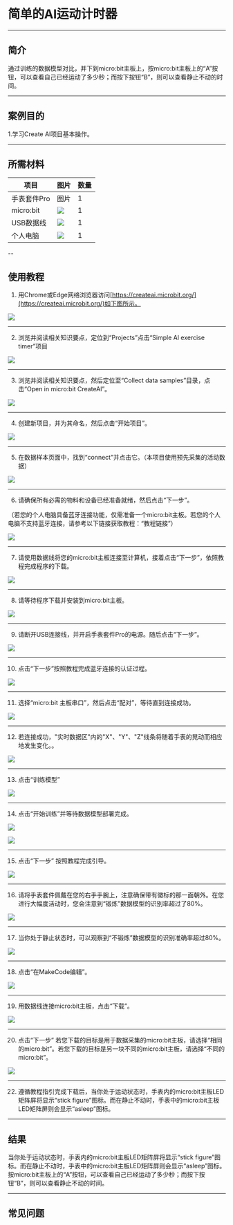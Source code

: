 # 简单的AI运动计时器

___
## 简介 
通过训练的数据模型对比，并下到micro:bit主板上，按micro:bit主板上的“A”按钮，可以查看自己已经运动了多少秒；而按下按钮“B”，则可以查看静止不动的时间。

___
## 案例目的

1.学习Create AI项目基本操作。

___
## 所需材料
|项目|图片|数量|
|--|--|--|
|手表套件Pro|图片|1|
|micro:bit|![](https://wiki-media-ef.oss-cn-hongkong.aliyuncs.com/docs/microbit/getting-started/microbit-jacdac-smartexploration-kit/images/microbit%20%E6%AD%A3(1).png)|1|
|USB数据线|![](https://wiki-media-ef.oss-cn-hongkong.aliyuncs.com/docs/microbit/getting-started/microbit-jacdac-smartexploration-kit/images/sensor/usb%20cable1.png)|1|
|个人电脑|![](https://wiki-media-ef.oss-cn-hongkong.aliyuncs.com/docs/microbit/interesting-case/microbit-smart-climate-kit/cases-libraries/images/microbit-smart-climate-kit-case-01-04.png)|1|

--
## 使用教程
1. 用Chrome或Edge网络浏览器访问[https://createai.microbit.org/](https://createai.microbit.org/)如下图所示。

![](https://wiki-media-ef.oss-cn-hongkong.aliyuncs.com/docs/microbit/getting-started/microbit-smart-coding-kit/Create%20AI/microbit-smart-coding-kit-create-ai-1.png)

---
2. 浏览并阅读相关知识要点，定位到“Projects”点击“Simple Al exercise timer”项目

![](https://wiki-media-ef.oss-cn-hongkong.aliyuncs.com/docs/microbit/getting-started/microbit-smart-coding-kit/Create%20AI/microbit-smart-coding-kit-create-ai-2.png)

---
3. 浏览并阅读相关知识要点，然后定位至“Collect data samples”目录，点击“Open in micro:bit CreateAl”。

![](https://wiki-media-ef.oss-cn-hongkong.aliyuncs.com/docs/microbit/getting-started/microbit-smart-coding-kit/Create%20AI/microbit-smart-coding-kit-create-ai-3.png)

---
4. 创建新项目，并为其命名，然后点击“开始项目”。

![](https://wiki-media-ef.oss-cn-hongkong.aliyuncs.com/docs/microbit/getting-started/microbit-smart-coding-kit/Create%20AI/microbit-smart-coding-kit-create-ai-4.png)

---
5. 在数据样本页面中，找到“connect”并点击它。（本项目使用预先采集的活动数据）

![](https://wiki-media-ef.oss-cn-hongkong.aliyuncs.com/docs/microbit/getting-started/microbit-smart-coding-kit/Create%20AI/microbit-smart-coding-kit-create-ai-5.png)

---
6. 请确保所有必需的物料和设备已经准备就绪，然后点击“下一步”。
   
（若您的个人电脑具备蓝牙连接功能，仅需准备一个micro:bit主板。若您的个人电脑不支持蓝牙连接，请参考以下链接获取教程：“教程链接”）

![](https://wiki-media-ef.oss-cn-hongkong.aliyuncs.com/docs/microbit/getting-started/microbit-smart-coding-kit/Create%20AI/microbit-smart-coding-kit-create-ai-6.png)

---
7. 请使用数据线将您的micro:bit主板连接至计算机，接着点击“下一步”，依照教程完成程序的下载。

![](https://wiki-media-ef.oss-cn-hongkong.aliyuncs.com/docs/microbit/getting-started/microbit-smart-coding-kit/Create%20AI/microbit-smart-coding-kit-create-ai-7.png)

---
8. 请等待程序下载并安装到micro:bit主板。

![](https://wiki-media-ef.oss-cn-hongkong.aliyuncs.com/docs/microbit/getting-started/microbit-smart-coding-kit/Create%20AI/microbit-smart-coding-kit-create-ai-8.png)

---
9. 请断开USB连接线，并开启手表套件Pro的电源。随后点击“下一步”。

![](https://wiki-media-ef.oss-cn-hongkong.aliyuncs.com/docs/microbit/getting-started/microbit-smart-coding-kit/Create%20AI/microbit-smart-coding-kit-create-ai-9.png)

---
10. 点击“下一步”按照教程完成蓝牙连接的认证过程。

![](https://wiki-media-ef.oss-cn-hongkong.aliyuncs.com/docs/microbit/getting-started/microbit-smart-coding-kit/Create%20AI/microbit-smart-coding-kit-create-ai-10.png)

---
11. 选择“micro:bit 主板串口”，然后点击“配对”，等待直到连接成功。

![](https://wiki-media-ef.oss-cn-hongkong.aliyuncs.com/docs/microbit/getting-started/microbit-smart-coding-kit/Create%20AI/microbit-smart-coding-kit-create-ai-11.png)

---
12. 若连接成功，"实时数据区"内的"X"、"Y"、"Z"线条将随着手表的晃动而相应地发生变化。。

![](https://wiki-media-ef.oss-cn-hongkong.aliyuncs.com/docs/microbit/getting-started/microbit-smart-coding-kit/Create%20AI/microbit-smart-coding-kit-create-ai-12.png)

---
13. 点击“训练模型”

![](https://wiki-media-ef.oss-cn-hongkong.aliyuncs.com/docs/microbit/getting-started/microbit-smart-coding-kit/Create%20AI/microbit-smart-coding-kit-create-ai-13.png)

---
14. 点击“开始训练”并等待数据模型部署完成。

![](https://wiki-media-ef.oss-cn-hongkong.aliyuncs.com/docs/microbit/getting-started/microbit-smart-coding-kit/Create%20AI/microbit-smart-coding-kit-create-ai-14.png)

![](https://wiki-media-ef.oss-cn-hongkong.aliyuncs.com/docs/microbit/getting-started/microbit-smart-coding-kit/Create%20AI/microbit-smart-coding-kit-create-ai-14-1.png)

---
15. 点击“下一步” 按照教程完成引导。

![](https://wiki-media-ef.oss-cn-hongkong.aliyuncs.com/docs/microbit/getting-started/microbit-smart-coding-kit/Create%20AI/microbit-smart-coding-kit-create-ai-15.png)

---
16. 请将手表套件佩戴在您的右手手腕上，注意确保带有徽标的那一面朝外。在您进行大幅度活动时，您会注意到“锻炼”数据模型的识别率超过了80%。

![](https://wiki-media-ef.oss-cn-hongkong.aliyuncs.com/docs/microbit/getting-started/microbit-smart-coding-kit/Create%20AI/microbit-smart-coding-kit-create-ai-16.png)

---
17. 当你处于静止状态时，可以观察到“不锻炼”数据模型的识别准确率超过80%。

![](https://wiki-media-ef.oss-cn-hongkong.aliyuncs.com/docs/microbit/getting-started/microbit-smart-coding-kit/Create%20AI/microbit-smart-coding-kit-create-ai-17.png)

---
18. 点击“在MakeCode编辑”。

![](https://wiki-media-ef.oss-cn-hongkong.aliyuncs.com/docs/microbit/getting-started/microbit-smart-coding-kit/Create%20AI/microbit-smart-coding-kit-create-ai-18.png)

---
19. 用数据线连接micro:bit主板，点击“下载”。

![](https://wiki-media-ef.oss-cn-hongkong.aliyuncs.com/docs/microbit/getting-started/microbit-smart-coding-kit/Create%20AI/microbit-smart-coding-kit-create-ai-19.png)

---
20. 点击“下一步”
若您下载的目标是用于数据采集的micro:bit主板，请选择“相同的micro:bit”。若您下载的目标是另一块不同的micro:bit主板，请选择“不同的micro:bit”。

![](https://wiki-media-ef.oss-cn-hongkong.aliyuncs.com/docs/microbit/getting-started/microbit-smart-coding-kit/Create%20AI/microbit-smart-coding-kit-create-ai-20.png)

---
22. 遵循教程指引完成下载后，当你处于运动状态时，手表内的micro:bit主板LED矩阵屏将显示“stick figure”图标。而在静止不动时，手表中的micro:bit主板LED矩阵屏则会显示“asleep”图标。

---

## 结果

当你处于运动状态时，手表内的micro:bit主板LED矩阵屏将显示“stick figure”图标。而在静止不动时，手表中的micro:bit主板LED矩阵屏则会显示“asleep”图标。按micro:bit主板上的“A”按钮，可以查看自己已经运动了多少秒；而按下按钮“B”，则可以查看静止不动的时间。

---
## 常见问题
